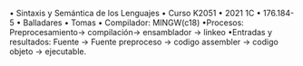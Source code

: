 • Sintaxis y Semántica de los Lenguajes
• Curso K2051
• 2021 1C
• 176.184-5
• Balladares
• Tomas
• Compilador: MINGW(c18)
•Procesos:
Preprocesamiento-> compilación-> ensamblador -> linkeo
•Entradas y resultados:
Fuente -> Fuente preproceso -> codigo assembler -> codigo objeto -> ejecutable.
